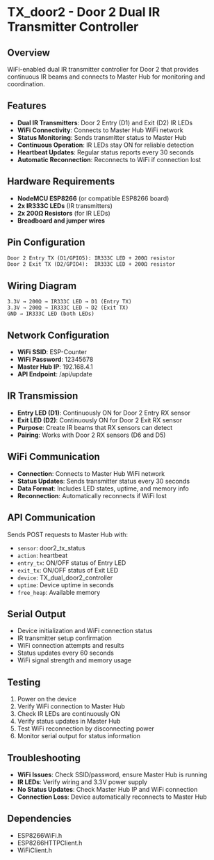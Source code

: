 # TX_door2 - Door 2 Dual IR Transmitter Controller

## Overview
WiFi-enabled dual IR transmitter controller for Door 2 that provides continuous IR beams and connects to Master Hub for monitoring and coordination.

## Features
- **Dual IR Transmitters**: Door 2 Entry (D1) and Exit (D2) IR LEDs
- **WiFi Connectivity**: Connects to Master Hub WiFi network
- **Status Monitoring**: Sends transmitter status to Master Hub
- **Continuous Operation**: IR LEDs stay ON for reliable detection
- **Heartbeat Updates**: Regular status reports every 30 seconds
- **Automatic Reconnection**: Reconnects to WiFi if connection lost

## Hardware Requirements
- **NodeMCU ESP8266** (or compatible ESP8266 board)
- **2x IR333C LEDs** (IR transmitters)
- **2x 200Ω Resistors** (for IR LEDs)
- **Breadboard and jumper wires**

## Pin Configuration
```
Door 2 Entry TX (D1/GPIO5): IR333C LED + 200Ω resistor
Door 2 Exit TX (D2/GPIO4):  IR333C LED + 200Ω resistor
```

## Wiring Diagram
```
3.3V → 200Ω → IR333C LED → D1 (Entry TX)
3.3V → 200Ω → IR333C LED → D2 (Exit TX)
GND → IR333C LED (both LEDs)
```

## Network Configuration
- **WiFi SSID**: ESP-Counter
- **WiFi Password**: 12345678
- **Master Hub IP**: 192.168.4.1
- **API Endpoint**: /api/update

## IR Transmission
- **Entry LED (D1)**: Continuously ON for Door 2 Entry RX sensor
- **Exit LED (D2)**: Continuously ON for Door 2 Exit RX sensor
- **Purpose**: Create IR beams that RX sensors can detect
- **Pairing**: Works with Door 2 RX sensors (D6 and D5)

## WiFi Communication
- **Connection**: Connects to Master Hub WiFi network
- **Status Updates**: Sends transmitter status every 30 seconds
- **Data Format**: Includes LED states, uptime, and memory info
- **Reconnection**: Automatically reconnects if WiFi lost

## API Communication
Sends POST requests to Master Hub with:
- `sensor`: door2_tx_status
- `action`: heartbeat
- `entry_tx`: ON/OFF status of Entry LED
- `exit_tx`: ON/OFF status of Exit LED
- `device`: TX_dual_door2_controller
- `uptime`: Device uptime in seconds
- `free_heap`: Available memory

## Serial Output
- Device initialization and WiFi connection status
- IR transmitter setup confirmation
- WiFi connection attempts and results
- Status updates every 60 seconds
- WiFi signal strength and memory usage

## Testing
1. Power on the device
2. Verify WiFi connection to Master Hub
3. Check IR LEDs are continuously ON
4. Verify status updates in Master Hub
5. Test WiFi reconnection by disconnecting power
6. Monitor serial output for status information

## Troubleshooting
- **WiFi Issues**: Check SSID/password, ensure Master Hub is running
- **IR LEDs**: Verify wiring and 3.3V power supply
- **No Status Updates**: Check Master Hub IP and WiFi connection
- **Connection Loss**: Device automatically reconnects to Master Hub

## Dependencies
- ESP8266WiFi.h
- ESP8266HTTPClient.h
- WiFiClient.h 